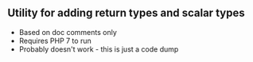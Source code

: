 ## Utility for adding return types and scalar types

 * Based on doc comments only
 * Requires PHP 7 to run
 * Probably doesn't work - this is just a code dump

